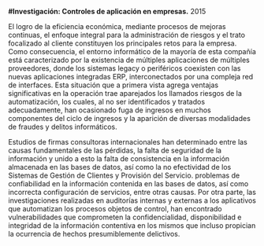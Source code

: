 
**#Investigación: Controles de aplicación en empresas.** 2015

El logro de la eficiencia económica, mediante procesos de mejoras continuas, el enfoque integral para la administración de riesgos y el trato focalizado al cliente constituyen los principales retos para la empresa. Como consecuencia, el entorno informático de la mayoría de esta compañía está caracterizado por la existencia de múltiples aplicaciones de múltiples proveedores, donde los sistemas legacy o periféricos coexisten con las nuevas aplicaciones integradas ERP, interconectados por una compleja red de interfaces. Esta situación que a primera vista agrega ventajas significativas en la operación trae aparejados los llamados riesgos de la automatización, los cuales, al no ser identificados y tratados adecuadamente, han ocasionado fuga de ingresos en muchos componentes del ciclo de ingresos y la aparición de diversas modalidades de fraudes y delitos informáticos. 

Estudios de firmas consultoras internacionales han determinado entre las causas fundamentales de las pérdidas, la falta de seguridad de la información y unido a esto la falta de consistencia en la información almacenada en las bases de datos, así como la no efectividad de los Sistemas de Gestión de Clientes y Provisión del Servicio. problemas de confiabilidad en la información contenida en las bases de datos, así como incorrecta configuración de servicios, entre otras causas. Por otra parte, las investigaciones realizadas en auditorías internas y externas a los aplicativos que automatizan los procesos objetos de control, han encontrado vulnerabilidades que comprometen la confidencialidad, disponibilidad e integridad de la información contentiva en los mismos que incluso propician la ocurrencia de hechos presumiblemente delictivos.

